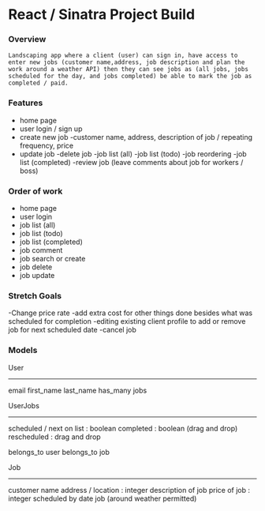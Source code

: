 # React / Sinatra Project Build

### Overview

    Landscaping app where a client (user) can sign in, have access to enter new jobs (customer name,address, job description and plan the work around a weather API) then they can see jobs as (all jobs, jobs scheduled for the day, and jobs completed) be able to mark the job as completed / paid.

### Features

- home page
- user login / sign up
- create new job
  -customer name, address, description of job / repeating frequency, price
- update job
  -delete job
  -job list (all)
  -job list (todo)
  -job reordering
  -job list (completed)
  -review job (leave comments about job for workers / boss)

### Order of work

- home page
- user login
- job list (all)
- job list (todo)
- job list (completed)
- job comment
- job search or create
- job delete
- job update

### Stretch Goals

-Change price rate
-add extra cost for other things done besides what was scheduled for completion
-editing existing client profile to add or remove job for next scheduled date
-cancel job

### Models

User

---

email
first_name
last_name
has_many jobs

UserJobs

---

scheduled / next on list : boolean
completed : boolean (drag and drop)
rescheduled : drag and drop

belongs_to user
belongs_to job

Job

---

customer name
address / location : integer
description of job
price of job : integer
scheduled by date job (around weather permitted)
